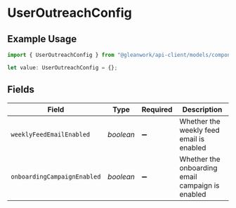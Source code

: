# UserOutreachConfig

## Example Usage

```typescript
import { UserOutreachConfig } from "@gleanwork/api-client/models/components";

let value: UserOutreachConfig = {};
```

## Fields

| Field                                            | Type                                             | Required                                         | Description                                      |
| ------------------------------------------------ | ------------------------------------------------ | ------------------------------------------------ | ------------------------------------------------ |
| `weeklyFeedEmailEnabled`                         | *boolean*                                        | :heavy_minus_sign:                               | Whether the weekly feed email is enabled         |
| `onboardingCampaignEnabled`                      | *boolean*                                        | :heavy_minus_sign:                               | Whether the onboarding email campaign is enabled |